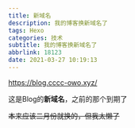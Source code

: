 ```yaml
---
title: 新域名
description: 我的博客换新域名了
tags: Hexo
categories: 技术
subtitle: 我的博客换新域名了
abbrlink: 18123
date: 2021-03-27 10:19:13
---
```


https://blog.cccc-owo.xyz/

这是Blog的**新域名**，之前的那个到期了

~~本来应该二月份就换的，但我太懒了~~